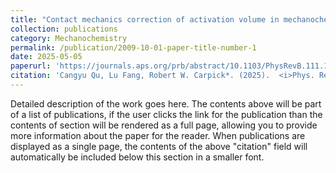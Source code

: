 ```yaml
---
title: "Contact mechanics correction of activation volume in mechanochemistry"
collection: publications
category: Mechanochemistry
permalink: /publication/2009-10-01-paper-title-number-1
date: 2025-05-05
paperurl: 'https://journals.aps.org/prb/abstract/10.1103/PhysRevB.111.195405'
citation: 'Cangyu Qu, Lu Fang, Robert W. Carpick*. (2025).  <i>Phys. Rev. B</i>. 12113(1311).'
---
```


Detailed description of the work goes here. The contents above will be part of a list of publications, if the user clicks the link for the publication than the contents of section will be rendered as a full page, allowing you to provide more information about the paper for the reader. When publications are displayed as a single page, the contents of the above "citation" field will automatically be included below this section in a smaller font.

